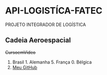 # API-LOGISTÍCA-FATEC
PROJETO INTEGRADOR DE LOGÍSTICA

## Cadeia Aeroespacial
~~CursoemVideo~~

1. Brasil 1. Alemanha 5. França 0. Bélgica 
2. [Meu GitHub](https://gustavoguanabara.github.io) 
